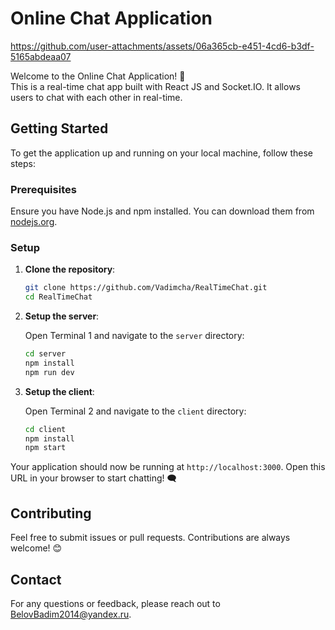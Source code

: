 # Online Chat Application

https://github.com/user-attachments/assets/06a365cb-e451-4cd6-b3df-5165abdeaa07


Welcome to the Online Chat Application! 🎉 <br>
This is a real-time chat app built with React JS and Socket.IO. It allows users to chat with each other in real-time.

## Getting Started

To get the application up and running on your local machine, follow these steps:

### Prerequisites

Ensure you have Node.js and npm installed. You can download them from [nodejs.org](https://nodejs.org/).

### Setup

1. **Clone the repository**:
    ```bash
    git clone https://github.com/Vadimcha/RealTimeChat.git
    cd RealTimeChat
    ```

2. **Setup the server**:

    Open Terminal 1 and navigate to the `server` directory:
    ```bash
    cd server
    npm install
    npm run dev
    ```

3. **Setup the client**:

    Open Terminal 2 and navigate to the `client` directory:
    ```bash
    cd client
    npm install
    npm start
    ```

Your application should now be running at `http://localhost:3000`. Open this URL in your browser to start chatting! 🗨️

## Contributing

Feel free to submit issues or pull requests. Contributions are always welcome! 😊

## Contact

For any questions or feedback, please reach out to [BelovBadim2014@yandex.ru](mailto:BelovBadim2014@yandex.ru).
